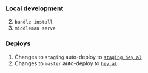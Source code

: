 ### Local development

2. `bundle install`
3. `middleman serve`

### Deploys

1. Changes to `staging` auto-deploy to [`staging.hey.al`](https://staging.hey.al)
2. Changes to `master` auto-deploy to [`hey.al`](https://hey.al)
